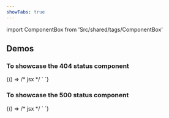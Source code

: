 ```yaml
---
showTabs: true
---
```


import ComponentBox from 'Src/shared/tags/ComponentBox'

## Demos

### To showcase the 404 status component

<ComponentBox data-visual-test="global-error-404">
{() => /* jsx */ `
<GlobalError status="404" />
`}
</ComponentBox>

### To showcase the 500 status component

<ComponentBox data-visual-test="global-error-500">
{() => /* jsx */ `
<GlobalError status="500" />
`}
</ComponentBox>
